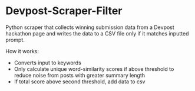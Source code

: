 # Devpost-Scraper-Filter
Python scraper that collects winning submission data from a Devpost hackathon page and writes the data to a CSV file only if it matches inputted prompt. 

How it works:
- Converts input to keywords
- Only calculate unique word-similarity scores if above threshold to reduce noise from posts with greater summary length
- If total score above second threshold, add data to csv
